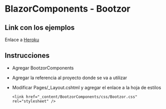 # BlazorComponents - Bootzor

## Link con los ejemplos
Enlace a [Heroku](https://bootzor-components.herokuapp.com/)

## Instrucciones
- Agregar BootzorComponents 
- Agregar la referencia al proyecto donde se va a utilizar
- Modificar Pages/_Layout.cshtml y agregar el enlace a la hoja de estilos

    ```
    <link href="_content/BootzorComponents/css/Bootzor.css" rel="stylesheet" /> 
    ```
